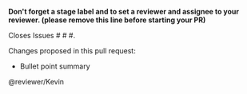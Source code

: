 **Don't forget a stage label and to set a reviewer and assignee to your reviewer. (please remove this line before starting your PR)**

Closes Issues # # #.

Changes proposed in this pull request:
* Bullet point summary

@reviewer/Kevin

